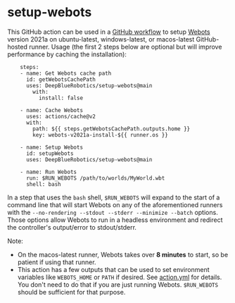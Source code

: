 # setup-webots

This GitHub action can be used in a [GitHub workflow](https://docs.github.com/en/free-pro-team@latest/actions) to setup [Webots](https://cyberbotics.com/) version 2021a on ubuntu-latest, windows-latest, or macos-latest GitHub-hosted runner. Usage (the first 2 steps below are optional but will improve performance by caching the installation):

```
    steps:
    - name: Get Webots cache path
      id: getWebotsCachePath
      uses: DeepBlueRobotics/setup-webots@main
        with:
          install: false
    
    - name: Cache Webots
      uses: actions/cache@v2
      with:
        path: ${{ steps.getWebotsCachePath.outputs.home }}
        key: webots-v2021a-install-${{ runner.os }}

    - name: Setup Webots
      id: setupWebots
      uses: DeepBlueRobotics/setup-webots@main

    - name: Run Webots
      run: $RUN_WEBOTS /path/to/worlds/MyWorld.wbt
      shell: bash

```

In a step that uses the `bash` shell, `$RUN_WEBOTS` will expand to the start of a command line that will start Webots on any of the aforementioned runners with the `--no-rendering --stdout --stderr --minimize --batch` options. Those options allow Webots to run in a headless environment and redirect the controller's output/error to stdout/stderr.

Note:
 - On the macos-latest runner, Webots takes over **8 minutes** to start, so be patient if using that runner.
 - This action has a few outputs that can be used to set environment variables like `WEBOTS_HOME` or `PATH` if desired. See [action.yml](action.yml) for details. You don't need to do that if you are just running Webots. `$RUN_WEBOTS` should be sufficient for that purpose.


